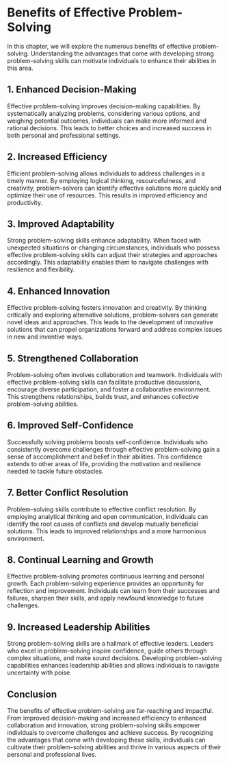 Benefits of Effective Problem-Solving
================================================

In this chapter, we will explore the numerous benefits of effective problem-solving. Understanding the advantages that come with developing strong problem-solving skills can motivate individuals to enhance their abilities in this area.

1\. **Enhanced Decision-Making**
-------------------------------

Effective problem-solving improves decision-making capabilities. By systematically analyzing problems, considering various options, and weighing potential outcomes, individuals can make more informed and rational decisions. This leads to better choices and increased success in both personal and professional settings.

2\. **Increased Efficiency**
---------------------------

Efficient problem-solving allows individuals to address challenges in a timely manner. By employing logical thinking, resourcefulness, and creativity, problem-solvers can identify effective solutions more quickly and optimize their use of resources. This results in improved efficiency and productivity.

3\. **Improved Adaptability**
----------------------------

Strong problem-solving skills enhance adaptability. When faced with unexpected situations or changing circumstances, individuals who possess effective problem-solving skills can adjust their strategies and approaches accordingly. This adaptability enables them to navigate challenges with resilience and flexibility.

4\. **Enhanced Innovation**
--------------------------

Effective problem-solving fosters innovation and creativity. By thinking critically and exploring alternative solutions, problem-solvers can generate novel ideas and approaches. This leads to the development of innovative solutions that can propel organizations forward and address complex issues in new and inventive ways.

5\. **Strengthened Collaboration**
---------------------------------

Problem-solving often involves collaboration and teamwork. Individuals with effective problem-solving skills can facilitate productive discussions, encourage diverse participation, and foster a collaborative environment. This strengthens relationships, builds trust, and enhances collective problem-solving abilities.

6\. **Improved Self-Confidence**
-------------------------------

Successfully solving problems boosts self-confidence. Individuals who consistently overcome challenges through effective problem-solving gain a sense of accomplishment and belief in their abilities. This confidence extends to other areas of life, providing the motivation and resilience needed to tackle future obstacles.

7\. **Better Conflict Resolution**
---------------------------------

Problem-solving skills contribute to effective conflict resolution. By employing analytical thinking and open communication, individuals can identify the root causes of conflicts and develop mutually beneficial solutions. This leads to improved relationships and a more harmonious environment.

8\. **Continual Learning and Growth**
------------------------------------

Effective problem-solving promotes continuous learning and personal growth. Each problem-solving experience provides an opportunity for reflection and improvement. Individuals can learn from their successes and failures, sharpen their skills, and apply newfound knowledge to future challenges.

9\. **Increased Leadership Abilities**
-------------------------------------

Strong problem-solving skills are a hallmark of effective leaders. Leaders who excel in problem-solving inspire confidence, guide others through complex situations, and make sound decisions. Developing problem-solving capabilities enhances leadership abilities and allows individuals to navigate uncertainty with poise.

Conclusion
----------

The benefits of effective problem-solving are far-reaching and impactful. From improved decision-making and increased efficiency to enhanced collaboration and innovation, strong problem-solving skills empower individuals to overcome challenges and achieve success. By recognizing the advantages that come with developing these skills, individuals can cultivate their problem-solving abilities and thrive in various aspects of their personal and professional lives.
